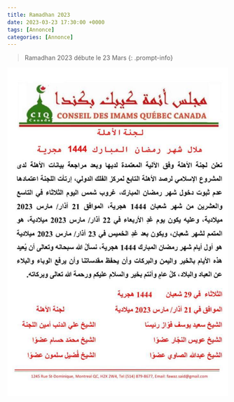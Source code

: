 ```yaml
---
title: Ramadhan 2023
date: 2023-03-23 17:30:00 +0000
tags: [Annonce]
categories: [Annonce]
---
```


> Ramadhan 2023 débute le 23 Mars
{: .prompt-info}

![Annonce](/assets/img/ramadhan/2023-ramadhan.jpeg)
